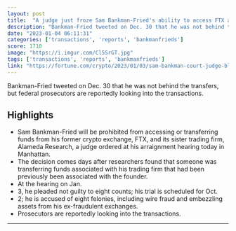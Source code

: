 ```yaml
---
layout: post
title:  "A judge just froze Sam Bankman-Fried's ability to access FTX and Alameda funds days after reports of transactions from crypto wallets previously associated with him"
description: "Bankman-Fried tweeted on Dec. 30 that he was not behind the transfers, but federal prosecutors are reportedly looking into the transactions."
date: "2023-01-04 06:11:31"
categories: ['transactions', 'reports', 'bankmanfrieds']
score: 1710
image: "https://i.imgur.com/Cl5SrGT.jpg"
tags: ['transactions', 'reports', 'bankmanfrieds']
link: "https://fortune.com/crypto/2023/01/03/sam-bankman-court-judge-blocks-access-ftx-alameda-funds/"
---
```


Bankman-Fried tweeted on Dec. 30 that he was not behind the transfers, but federal prosecutors are reportedly looking into the transactions.

## Highlights

- Sam Bankman-Fried will be prohibited from accessing or transferring funds from his former crypto exchange, FTX, and its sister trading firm, Alameda Research, a judge ordered at his arraignment hearing today in Manhattan.
- The decision comes days after researchers found that someone was transferring funds associated with his trading firm that had been previously been associated with the founder.
- At the hearing on Jan.
- 3, he pleaded not guilty to eight counts; his trial is scheduled for Oct.
- 2; he is accused of eight felonies, including wire fraud and embezzling assets from his ex-fraudulent exchanges.
- Prosecutors are reportedly looking into the transactions.

---
